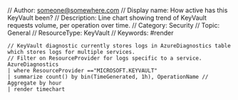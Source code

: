 // Author: someone@somewhere.com
// Display name: How active has this KeyVault been?
// Description: Line chart showing trend of KeyVault requests volume, per operation over time.
// Category: Security
// Topic: General
// ResourceType: KeyVault
// Keywords: #render

```
// KeyVault diagnostic currently stores logs in AzureDiagnostics table which stores logs for multiple services. 
// Filter on ResourceProvider for logs specific to a service.
AzureDiagnostics
| where ResourceProvider =="MICROSOFT.KEYVAULT" 
| summarize count() by bin(TimeGenerated, 1h), OperationName // Aggregate by hour
| render timechart
```
